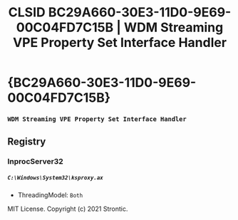 ﻿---
title: "CLSID BC29A660-30E3-11D0-9E69-00C04FD7C15B | WDM Streaming VPE Property Set Interface Handler"
excerpt: What is COM-Object CLSID BC29A660-30E3-11D0-9E69-00C04FD7C15B?
---

# {BC29A660-30E3-11D0-9E69-00C04FD7C15B}

### `WDM Streaming VPE Property Set Interface Handler`

## Registry


### InprocServer32

##### `C:\Windows\System32\ksproxy.ax`
* ThreadingModel: `Both`

MIT License. Copyright (c) 2021 Strontic.


